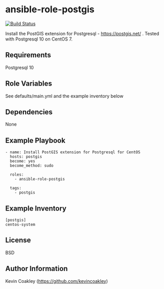 ansible-role-postgis
====================

[![Build Status](https://travis-ci.org/kevincoakley/ansible-role-postgis.svg?branch=master)](https://travis-ci.org/kevincoakley/ansible-role-postgis)

Install the PostGIS extension for Postgresql - https://postgis.net/ . Tested with Postgresql 10 on CentOS 7.

Requirements
------------

Postgresql 10

Role Variables
--------------

See defaults/main.yml and the example inventory below

Dependencies
------------

None

Example Playbook
----------------

    - name: Install PostGIS extension for Postgresql for CentOS
      hosts: postgis
      become: yes
      become_method: sudo
       
      roles:
        - ansible-role-postgis
    
      tags:
        - postgis

Example Inventory
-----------------
   
    [postgis]
    centos-system

License
-------

BSD

Author Information
------------------

Kevin Coakley (https://github.com/kevincoakley)